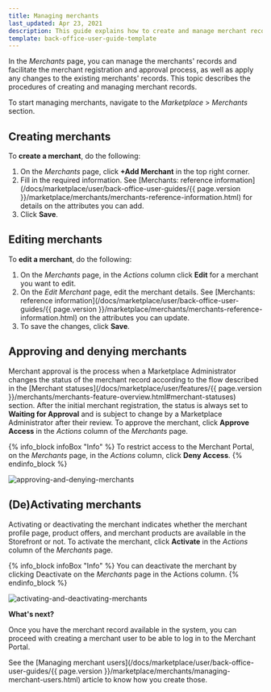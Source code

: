 ```yaml
---
title: Managing merchants
last_updated: Apr 23, 2021
description: This guide explains how to create and manage merchant records on the Merchants page.
template: back-office-user-guide-template
---
```


In the *Merchants* page, you can manage the merchants' records and facilitate the merchant registration and approval process, as well as apply any changes to the existing merchants' records. This topic describes the procedures of creating and managing merchant records.

To start managing merchants, navigate to the *Marketplace* > *Merchants* section.

## Creating merchants

To **create a merchant**, do the following:

1. On the *Merchants* page, click **+Add Merchant** in the top right corner.
2. Fill in the required information. See [Merchants: reference information](/docs/marketplace/user/back-office-user-guides/{{ page.version }}/marketplace/merchants/merchants-reference-information.html) for details on the attributes you can add.
3. Click **Save**.

## Editing merchants

To **edit a merchant**, do the following:

1. On the *Merchants* page, in the *Actions* column click **Edit** for a merchant you want to edit.
2. On the *Edit Merchant* page, edit the merchant details. See [Merchants: reference information](/docs/marketplace/user/back-office-user-guides/{{ page.version }}/marketplace/merchants/merchants-reference-information.html) on the attributes you can update.
3. To save the changes, click **Save**.

## Approving and denying merchants

Merchant approval is the process when a Marketplace Administrator changes the status of the merchant record according to the flow described in the [Merchant statuses](/docs/marketplace/user/features/{{ page.version }}/merchants/merchants-feature-overview.html#merchant-statuses) section. After the initial merchant registration, the status is always set to **Waiting for Approval** and is subject to change by a Marketplace Administrator after their review. To approve the merchant, click **Approve Access** in the *Actions* column of the *Merchants* page.

{% info_block infoBox "Info" %}
To restrict access to the Merchant Portal, on the *Merchants* page, in the *Actions* column, click **Deny Access**.
{% endinfo_block %}

![approving-and-denying-merchants](https://spryker.s3.eu-central-1.amazonaws.com/docs/User+Guides/Back+Office+User+Guides/Marketplace/Merchants/approving-and-denying-merchants.png)

## (De)Activating merchants

Activating or deactivating the merchant indicates whether the merchant profile page, product offers, and merchant products are available in the Storefront or not. To activate the merchant, click **Activate** in the *Actions* column of the *Merchants* page.

{% info_block infoBox "Info" %}
You can deactivate the merchant by clicking Deactivate on the *Merchants* page in the Actions column.
{% endinfo_block %}

![activating-and-deactivating-merchants](https://spryker.s3.eu-central-1.amazonaws.com/docs/User+Guides/Back+Office+User+Guides/Marketplace/Merchants/activating-mechants.png)

**What's next?**

Once you have the merchant record available in the system, you can proceed with creating a merchant user to be able to log in to the Merchant Portal.

See the [Managing merchant users](/docs/marketplace/user/back-office-user-guides/{{ page.version }}/marketplace/merchants/managing-merchant-users.html) article to know how you create those.
